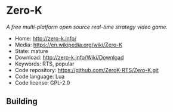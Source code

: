 # Zero-K

_A free multi-platform open source real-time strategy video game._

- Home: http://zero-k.info/
- Media: https://en.wikipedia.org/wiki/Zero-K
- State: mature
- Download: http://zero-k.info/Wiki/Download
- Keywords: RTS, popular
- Code repository: https://github.com/ZeroK-RTS/Zero-K.git
- Code language: Lua
- Code license: GPL-2.0

## Building

